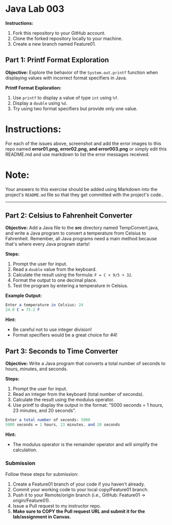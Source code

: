 # Java Lab 003

**Instructions:**
1. Fork this repository to your GitHub account.
2. Clone the forked repository locally to your machine.
3. Create a new branch named Feature01.

## Part 1: Printf Format Exploration

**Objective:**
Explore the behavior of the `System.out.printf` function when displaying values with incorrect format specifiers in Java.

**Printf Format Exploration:**
1. Use `printf` to display a value of type `int` using `%f`.
2. Display a `double` using `%d`.
3. Try using two format specifiers but provide only one value.

# **Instructions:**
For each of the issues above, screenshot and add the error images to this repo named **error01.png, error02.png, and error003.png** or simply edit this README.md and use markdown to list the error messages received.

# **Note:**
Your answers to this exercise should be added using Markdown into the project's `README.md` file so that they get committed with the project's code..

---

## Part 2: Celsius to Fahrenheit Converter

**Objective:**
Add a Java file to the **src** directory named TempConvert.java, and write a Java program to convert a temperature from Celsius to Fahrenheit.
Remember, all Java programs need a main method because that's where every Java program starts!

**Steps:**
1. Prompt the user for input.
2. Read a `double` value from the keyboard.
3. Calculate the result using the formula: `F = C × 9/5 + 32`.
4. Format the output to one decimal place.
5. Test the program by entering a temperature in Celsius.

**Example Output:**
```mathematica
Enter a temperature in Celsius: 24
24.0 C = 75.2 F
```

**Hint:**
* Be careful not to use integer division!
* Format specifiers would be a great choice for #4!

## Part 3: Seconds to Time Converter

**Objective:**
Write a Java program that converts a total number of seconds to hours, minutes, and seconds.

**Steps:**
1. Prompt the user for input.
2. Read an integer from the keyboard (total number of seconds).
3. Calculate the result using the modulus operator.
4. Use printf to display the output in the format: "5000 seconds = 1 hours, 23 minutes, and 20 seconds".

```mathematica
Enter a total number of seconds: 5000
5000 seconds = 1 hours, 23 minutes, and 20 seconds
```

**Hint:**
* The modulus operator is the remainder operator and will simplify the calculation.

### Submission
Follow these steps for submission:
1. Create a Feature01 branch of your code if you haven't already.
2. Commit your working code to your local copy/Feature01 branch.
3. Push it to your Remote/origin branch (i.e., GitHub: Feature01 -> origin/Feature01).
4. Issue a Pull request to my instructor repo.
5. **Make sure to COPY the Pull request URL and submit it for the lab/assignment in Canvas.**
